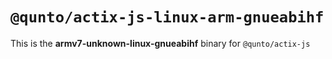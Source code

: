 # `@qunto/actix-js-linux-arm-gnueabihf`

This is the **armv7-unknown-linux-gnueabihf** binary for `@qunto/actix-js`
